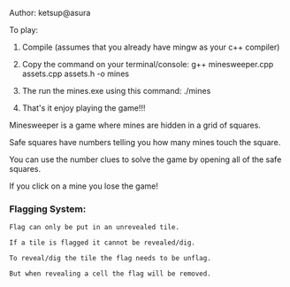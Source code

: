 Author: ketsup@asura


To play:
1. Compile (assumes that you already have mingw as your c++ compiler)

2. Copy the command on your terminal/console:  g++ minesweeper.cpp assets.cpp assets.h -o mines

3. The run the mines.exe using this command: ./mines

4. That's it enjoy playing the game!!!

Minesweeper is a game where mines are hidden in a grid of squares. 

Safe squares have numbers telling you how many mines touch the square.

You can use the number clues to solve the game by opening all of the safe squares. 

If you click on a mine you lose the game!

### Flagging System:
```
Flag can only be put in an unrevealed tile.

If a tile is flagged it cannot be revealed/dig.

To reveal/dig the tile the flag needs to be unflag.

But when revealing a cell the flag will be removed.
```


